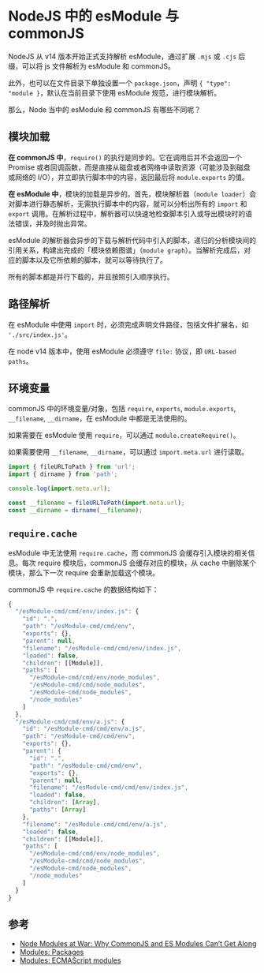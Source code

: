 # NodeJS 中的 esModule 与 commonJS

NodeJS 从 v14 版本开始正式支持解析 esModule，通过扩展 `.mjs` 或 `.cjs` 后缀，可以将 js 文件解析为 esModule 和 commonJS。

此外，也可以在文件目录下单独设置一个 `package.json`，声明 `{ "type": "module }`，默认在当前目录下使用 esModule 规范，进行模块解析。

那么，Node 当中的 esModule 和 commonJS 有哪些不同呢？

## 模块加载

**在 commonJS 中**，`require()` 的执行是同步的。它在调用后并不会返回一个 Promise 或者回调函数，而是直接从磁盘或者网络中读取资源（可能涉及到磁盘或网络的 I/O），并立即执行脚本中的内容，返回最后将 `module.exports` 的值。

**在 esModule 中**，模块的加载是异步的。首先，模块解析器（`module loader`）会对脚本进行静态解析，无需执行脚本中的内容，就可以分析出所有的 `import` 和 `export` 调用。在解析过程中，解析器可以快速地检查脚本引入或导出模块时的语法错误，并及时抛出异常。

esModule 的解析器会异步的下载与解析代码中引入的脚本，递归的分析模块间的引用关系，构建出完成的「模块依赖图谱」（`module graph`）。当解析完成后，对应的脚本以及它所依赖的脚本，就可以等待执行了。

所有的脚本都是并行下载的，并且按照引入顺序执行。

## 路径解析

在 esModule 中使用 `import` 时，必须完成声明文件路径，包括文件扩展名，如 `'./src/index.js'`。

在 node v14 版本中，使用 esModule 必须遵守 `file:` 协议，即 `URL-based paths`。

## 环境变量

commonJS 中的环境变量/对象，包括 `require`, `exports`, `module.exports`, `__filename`, `__dirname`，在 esModule 中都是无法使用的。

如果需要在 esModule 使用 `require`，可以通过 `module.createRequire()`。

如果需要使用 `__filename`, `__dirname`，可以通过 `import.meta.url` 进行读取。

```javascript
import { fileURLToPath } from 'url';
import { dirname } from 'path';

console.log(import.meta.url);

const __filename = fileURLToPath(import.meta.url);
const __dirname = dirname(__filename);
```

## `require.cache`

esModule 中无法使用 `require.cache`，而 commonJS 会缓存引入模块的相关信息。每次 require 模块后，commonJS 会缓存对应的模块，从 cache 中删除某个模块，那么下一次 require 会重新加载这个模块。

commonJS 中 `require.cache` 的数据结构如下：

```javascript
{
  "/esModule-cmd/cmd/env/index.js": {
    "id": ".",
    "path": "/esModule-cmd/cmd/env",
    "exports": {},
    "parent": null,
    "filename": "/esModule-cmd/cmd/env/index.js",
    "loaded": false,
    "children": [[Module]],
    "paths": [
      "/esModule-cmd/cmd/env/node_modules",
      "/esModule-cmd/cmd/node_modules",
      "/esModule-cmd/node_modules",
      "/node_modules"
    ]
  },
  "/esModule-cmd/cmd/env/a.js": {
    "id": "/esModule-cmd/cmd/env/a.js",
    "path": "/esModule-cmd/cmd/env",
    "exports": {},
    "parent": {
      "id": ".",
      "path": "/esModule-cmd/cmd/env",
      "exports": {},
      "parent": null,
      "filename": "/esModule-cmd/cmd/env/index.js",
      "loaded": false,
      "children": [Array],
      "paths": [Array]
    },
    "filename": "/esModule-cmd/cmd/env/a.js",
    "loaded": false,
    "children": [[Module]],
    "paths": [
      "/esModule-cmd/cmd/env/node_modules",
      "/esModule-cmd/cmd/node_modules",
      "/esModule-cmd/node_modules",
      "/node_modules"
    ]
  }
}
```

## 参考

* [Node Modules at War: Why CommonJS and ES Modules Can’t Get Along](https://redfin.engineering/node-modules-at-war-why-commonjs-and-es-modules-cant-get-along-9617135eeca1)
* [Modules: Packages](https://nodejs.org/docs/latest-v14.x/api/packages.html)
* [Modules: ECMAScript modules](https://nodejs.org/docs/latest-v14.x/api/esm.html#esm\_modules\_ecmascript\_modules)
